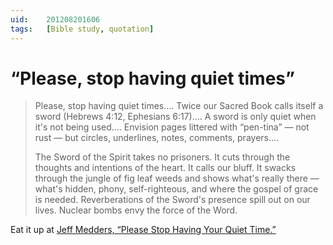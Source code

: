 ```yaml
---
uid:	201208201606
tags:	[Bible study, quotation]
---
```


# “Please, stop having quiet times”

> Please, stop having quiet times…. Twice our Sacred Book calls itself a sword (Hebrews 4:12, Ephesians 6:17).… A sword is only quiet when it's not being used…. Envision pages littered with “pen-tina” — not rust — but circles, underlines, notes, comments, prayers.…
> 
> The Sword of the Spirit takes no prisoners. It cuts through the thoughts and intentions of the heart. It calls our bluff. It swacks through the jungle of fig leaf weeds and shows what's really there — what's hidden, phony, self-righteous, and where the gospel of grace is needed. Reverberations of the Sword's presence spill out on our lives. Nuclear bombs envy the force of the Word.

Eat it up at [Jeff Medders, “Please Stop Having Your Quiet Time.”](http://takeyourvitaminz.blogspot.com/2012/08/please-stop-having-your-quiet-time.html)
